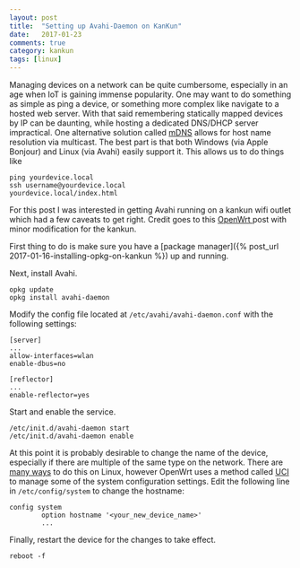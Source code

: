 ```yaml
---
layout: post
title:  "Setting up Avahi-Daemon on KanKun"
date:   2017-01-23
comments: true
category: kankun
tags: [linux]
---
```


Managing devices on a network can be quite cumbersome, especially in an age when IoT is gaining immense popularity. One may want to do something as simple as ping a device, or something more complex like navigate to a hosted web server. With that said remembering statically mapped devices by IP can be daunting, while  hosting a dedicated DNS/DHCP server impractical. One alternative solution called [mDNS](https://en.wikipedia.org/wiki/Multicast_DNS) allows for host name resolution via multicast. The best part is that both Windows (via Apple Bonjour) and Linux (via Avahi) easily support it. This allows us to do things like

```
ping yourdevice.local
ssh username@yourdevice.local
yourdevice.local/index.html
```

For this post I was interested in getting Avahi running on a kankun wifi outlet which had a few caveats to get right. Credit goes to this [OpenWrt ](https://forum.openwrt.org/viewtopic.php?id=56615) post with minor modification for the kankun.

First thing to do is make sure you have a [package manager]({% post_url 2017-01-16-installing-opkg-on-kankun %}) up and running.

Next, install Avahi.

```
opkg update
opkg install avahi-daemon
```

Modify the config file located at  `/etc/avahi/avahi-daemon.conf`
with the following settings:

```
[server]
...
allow-interfaces=wlan
enable-dbus=no

[reflector]
...
enable-reflector=yes
```

Start and enable the service.

```
/etc/init.d/avahi-daemon start
/etc/init.d/avahi-daemon enable
```

At this point it is probably desirable to change the name of the device, especially if there are multiple of the same type on the network. There are [many ways](http://www.ducea.com/2006/08/07/how-to-change-the-hostname-of-a-linux-system/) to do this on Linux, however OpenWrt uses a method called [UCI](https://wiki.openwrt.org/doc/uci) to manage some of the system configuration settings. Edit the following line in `/etc/config/system` to change the hostname:

```
config system
        option hostname '<your_new_device_name>'
        ...
```

Finally, restart the device for the changes to take effect.

```
reboot -f
```
